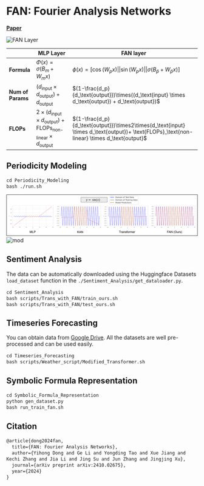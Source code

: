 # FAN: Fourier Analysis Networks
[**Paper**](https://arxiv.org/abs/2410.02675)

![FAN Layer](./img/FANLayer.jpg)

|                           | MLP Layer                                                |  FAN layer                                                                 |
|---------------------------|----------------------------------------------------------|----------------------------------------------------------------------------------|
| **Formula**                | $\Phi(x) = \sigma(B_{m} + W_{m}x)$                       | $\phi(x) = [\cos(W_px)\|\| \sin(W_px)\|\| \sigma(B_{\bar{p}} + W_{\bar{p}}x)]$       |
| **Num of Params**          | $(d_\text{input} \times d_\text{output}) + d_\text{output}$ | $(1-\frac{d_p}{d_\text{output}})\times((d_\text{input} \times d_\text{output}) + d_\text{output})$ |
| **FLOPs**                  | $2\times(d_\text{input} \times d_\text{output})+ \text{FLOPs}_\text{non-linear} \times d_\text{output}$ | $(1-\frac{d_p}{d_\text{output}})\times2\times(d_\text{input} \times d_\text{output})+ \text{FLOPs}_\text{non-linear} \times d_\text{output}$ |


## Periodicity Modeling
```shell
cd Periodicity_Modeling
bash ./run.sh
```
![sin](./img/sin.jpg)
![mod](./img/mod.jpg)


## Sentiment Analysis
The data can be automatically downloaded using the Huggingface Datasets `load_dataset` function in the `./Sentiment_Analysis/get_dataloader.py`. 

```shell
cd Sentiment_Analysis
bash scripts/Trans_with_FAN/train_ours.sh
bash scripts/Trans_with_FAN/test_ours.sh
```

## Timeseries Forecasting
You can obtain data from [Google Drive](https://drive.google.com/drive/folders/1v1uLx5zhGaNAOTIqHLHYMXtA-XFrKTxS?usp=sharing). All the datasets are well pre-processed and can be used easily.

```shell
cd Timeseries_Forecasting
bash scripts/Weather_script/Modified_Transformer.sh 
```

## Symbolic Formula Representation
```shell
cd Symbolic_Formula_Representation
python gen_dataset.py
bash run_train_fan.sh
```

## Citation
```
@article{dong2024fan,
  title={FAN: Fourier Analysis Networks},
  author={Yihong Dong and Ge Li and Yongding Tao and Xue Jiang and Kechi Zhang and Jia Li and Jing Su and Jun Zhang and Jingjing Xu},
  journal={arXiv preprint arXiv:2410.02675},
  year={2024}
}
```
